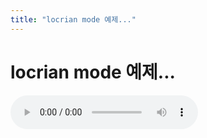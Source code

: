 ```yaml
---
title: "locrian mode 예제..."
---
```

# locrian mode 예제...

![audio](/assets/images/73cf98c5d6960f9026e99294f75446f7.mp3)


